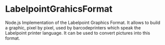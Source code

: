 # LabelpointGrahicsFormat
Node.js Implementation of the Labelpoint Graphics Format. It allows to build a graphic, pixel by pixel, used by barcodeprinters which speak the Labelpoint printer language. It can be used to convert pictures into this format.

